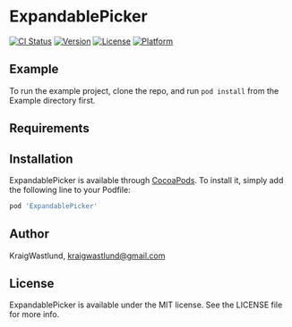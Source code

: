 # ExpandablePicker

[![CI Status](https://img.shields.io/travis/KraigWastlund/ExpandablePicker.svg?style=flat)](https://travis-ci.org/KraigWastlund/ExpandablePicker)
[![Version](https://img.shields.io/cocoapods/v/ExpandablePicker.svg?style=flat)](https://cocoapods.org/pods/ExpandablePicker)
[![License](https://img.shields.io/cocoapods/l/ExpandablePicker.svg?style=flat)](https://cocoapods.org/pods/ExpandablePicker)
[![Platform](https://img.shields.io/cocoapods/p/ExpandablePicker.svg?style=flat)](https://cocoapods.org/pods/ExpandablePicker)

## Example

To run the example project, clone the repo, and run `pod install` from the Example directory first.

## Requirements

## Installation

ExpandablePicker is available through [CocoaPods](https://cocoapods.org). To install
it, simply add the following line to your Podfile:

```ruby
pod 'ExpandablePicker'
```

## Author

KraigWastlund, kraigwastlund@gmail.com

## License

ExpandablePicker is available under the MIT license. See the LICENSE file for more info.
